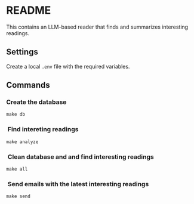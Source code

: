 # README

This contains an LLM-based reader that finds and summarizes interesting readings.

## Settings

Create a local `.env` file with the required variables.

## Commands

### Create the database

```shell
make db
```

###  Find intereting readings

```shell
make analyze
```

###  Clean database and and find interesting readings

```shell
make all
```

###  Send emails with the latest interesting readings

```shell
make send
```
